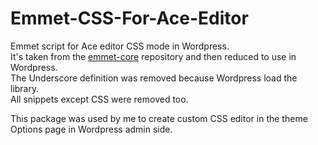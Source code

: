 # Emmet-CSS-For-Ace-Editor
Emmet script for Ace editor CSS mode in Wordpress.  
It's taken from the [emmet-core](https://github.com/cloud9ide/emmet-core) repository and then reduced to use in Wordpress.  
The Underscore definition was removed because Wordpress load the library.  
All snippets except CSS were removed too.

This package was used by me to create custom CSS editor in the theme Options page in Wordpress admin side.
